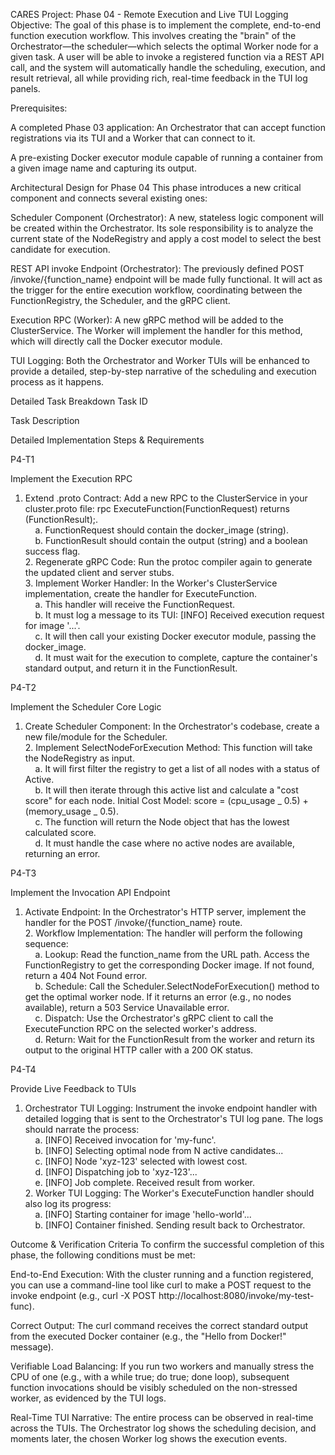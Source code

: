 CARES Project: Phase 04 - Remote Execution and Live TUI Logging
Objective: The goal of this phase is to implement the complete, end-to-end function execution workflow. This involves creating the "brain" of the Orchestrator—the scheduler—which selects the optimal Worker node for a given task. A user will be able to invoke a registered function via a REST API call, and the system will automatically handle the scheduling, execution, and result retrieval, all while providing rich, real-time feedback in the TUI log panels.

Prerequisites:

A completed Phase 03 application: An Orchestrator that can accept function registrations via its TUI and a Worker that can connect to it.

A pre-existing Docker executor module capable of running a container from a given image name and capturing its output.

Architectural Design for Phase 04
This phase introduces a new critical component and connects several existing ones:

Scheduler Component (Orchestrator): A new, stateless logic component will be created within the Orchestrator. Its sole responsibility is to analyze the current state of the NodeRegistry and apply a cost model to select the best candidate for execution.

REST API invoke Endpoint (Orchestrator): The previously defined POST /invoke/{function_name} endpoint will be made fully functional. It will act as the trigger for the entire execution workflow, coordinating between the FunctionRegistry, the Scheduler, and the gRPC client.

Execution RPC (Worker): A new gRPC method will be added to the ClusterService. The Worker will implement the handler for this method, which will directly call the Docker executor module.

TUI Logging: Both the Orchestrator and Worker TUIs will be enhanced to provide a detailed, step-by-step narrative of the scheduling and execution process as it happens.

Detailed Task Breakdown
Task ID

Task Description

Detailed Implementation Steps & Requirements

P4-T1

Implement the Execution RPC

1. Extend .proto Contract: Add a new RPC to the ClusterService in your cluster.proto file: rpc ExecuteFunction(FunctionRequest) returns (FunctionResult);. <br>     a. FunctionRequest should contain the docker_image (string). <br>     b. FunctionResult should contain the output (string) and a boolean success flag. <br> 2. Regenerate gRPC Code: Run the protoc compiler again to generate the updated client and server stubs. <br> 3. Implement Worker Handler: In the Worker's ClusterService implementation, create the handler for ExecuteFunction. <br>     a. This handler will receive the FunctionRequest. <br>     b. It must log a message to its TUI: [INFO] Received execution request for image '...'. <br>     c. It will then call your existing Docker executor module, passing the docker_image. <br>     d. It must wait for the execution to complete, capture the container's standard output, and return it in the FunctionResult.

P4-T2

Implement the Scheduler Core Logic

1. Create Scheduler Component: In the Orchestrator's codebase, create a new file/module for the Scheduler. <br> 2. Implement SelectNodeForExecution Method: This function will take the NodeRegistry as input. <br>     a. It will first filter the registry to get a list of all nodes with a status of Active. <br>     b. It will then iterate through this active list and calculate a "cost score" for each node. Initial Cost Model: score = (cpu_usage _ 0.5) + (memory_usage _ 0.5). <br>     c. The function will return the Node object that has the lowest calculated score. <br>     d. It must handle the case where no active nodes are available, returning an error.

P4-T3

Implement the Invocation API Endpoint

1. Activate Endpoint: In the Orchestrator's HTTP server, implement the handler for the POST /invoke/{function_name} route. <br> 2. Workflow Implementation: The handler will perform the following sequence: <br>     a. Lookup: Read the function_name from the URL path. Access the FunctionRegistry to get the corresponding Docker image. If not found, return a 404 Not Found error. <br>     b. Schedule: Call the Scheduler.SelectNodeForExecution() method to get the optimal worker node. If it returns an error (e.g., no nodes available), return a 503 Service Unavailable error. <br>     c. Dispatch: Use the Orchestrator's gRPC client to call the ExecuteFunction RPC on the selected worker's address. <br>     d. Return: Wait for the FunctionResult from the worker and return its output to the original HTTP caller with a 200 OK status.

P4-T4

Provide Live Feedback to TUIs

1. Orchestrator TUI Logging: Instrument the invoke endpoint handler with detailed logging that is sent to the Orchestrator's TUI log pane. The logs should narrate the process: <br>     a. [INFO] Received invocation for 'my-func'. <br>     b. [INFO] Selecting optimal node from N active candidates... <br>     c. [INFO] Node 'xyz-123' selected with lowest cost. <br>     d. [INFO] Dispatching job to 'xyz-123'... <br>     e. [INFO] Job complete. Received result from worker. <br> 2. Worker TUI Logging: The Worker's ExecuteFunction handler should also log its progress: <br>     a. [INFO] Starting container for image 'hello-world'... <br>     b. [INFO] Container finished. Sending result back to Orchestrator.

Outcome & Verification Criteria
To confirm the successful completion of this phase, the following conditions must be met:

End-to-End Execution: With the cluster running and a function registered, you can use a command-line tool like curl to make a POST request to the invoke endpoint (e.g., curl -X POST http://localhost:8080/invoke/my-test-func).

Correct Output: The curl command receives the correct standard output from the executed Docker container (e.g., the "Hello from Docker!" message).

Verifiable Load Balancing: If you run two workers and manually stress the CPU of one (e.g., with a while true; do true; done loop), subsequent function invocations should be visibly scheduled on the non-stressed worker, as evidenced by the TUI logs.

Real-Time TUI Narrative: The entire process can be observed in real-time across the TUIs. The Orchestrator log shows the scheduling decision, and moments later, the chosen Worker log shows the execution events.
